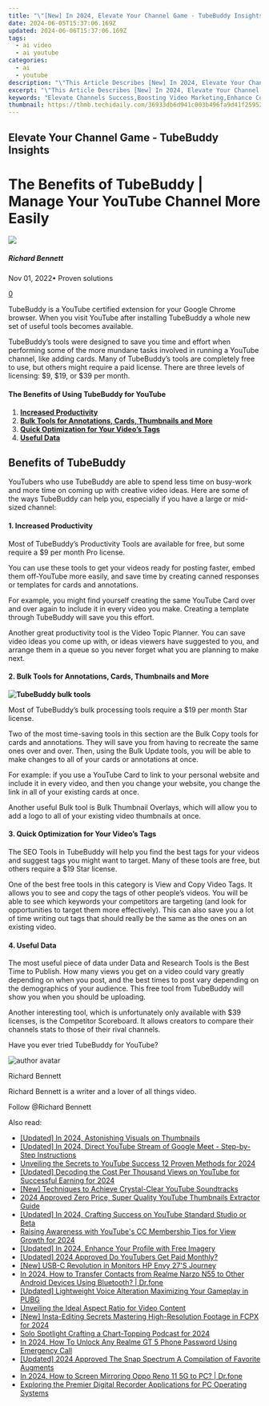 ```yaml
---
title: "\"[New] In 2024, Elevate Your Channel Game - TubeBuddy Insights\""
date: 2024-06-05T15:37:06.169Z
updated: 2024-06-06T15:37:06.169Z
tags:
  - ai video
  - ai youtube
categories:
  - ai
  - youtube
description: "\"This Article Describes [New] In 2024, Elevate Your Channel Game - TubeBuddy Insights\""
excerpt: "\"This Article Describes [New] In 2024, Elevate Your Channel Game - TubeBuddy Insights\""
keywords: "Elevate Channels Success,Boosting Video Marketing,Enhance Content Strategy,Optimize Channel Growth,TubeBuddy Insights Guide,Improve YouTube ROI,Increase Video Engagement"
thumbnail: https://thmb.techidaily.com/36933db6d941c003b496fa9d41f25952922b64b713c335aa2dc61c27de44c438.jpg
---
```


## Elevate Your Channel Game - TubeBuddy Insights

# The Benefits of TubeBuddy | Manage Your YouTube Channel More Easily

![](https://images.wondershare.com/filmora/article-images/richard-bennett.jpg)

##### Richard Bennett

 Nov 01, 2022• Proven solutions

[0](#commentsBoxSeoTemplate)

TubeBuddy is a YouTube certified extension for your Google Chrome browser. When you visit YouTube after installing TubeBuddy a whole new set of useful tools becomes available.

TubeBuddy’s tools were designed to save you time and effort when performing some of the more mundane tasks involved in running a YouTube channel, like adding cards. Many of TubeBuddy’s tools are completely free to use, but others might require a paid license. There are three levels of licensing: $9, $19, or $39 per month.

#### The Benefits of Using TubeBuddy for YouTube

1. [**Increased Productivity**](#productivity)
2. [**Bulk Tools for Annotations, Cards, Thumbnails and More**](#bulk)
3. [**Quick Optimization for Your Video’s Tags**](#tags)
4. [**Useful Data**](#data)

## **Benefits of TubeBuddy**

YouTubers who use TubeBuddy are able to spend less time on busy-work and more time on coming up with creative video ideas. Here are some of the ways TubeBuddy can help you, especially if you have a large or mid-sized channel:

#### **1\. Increased Productivity**

Most of TubeBuddy’s Productivity Tools are available for free, but some require a $9 per month Pro license.

You can use these tools to get your videos ready for posting faster, embed them off-YouTube more easily, and save time by creating canned responses or templates for cards and annotations.

For example, you might find yourself creating the same YouTube Card over and over again to include it in every video you make. Creating a template through TubeBuddy will save you this effort.

Another great productivity tool is the Video Topic Planner. You can save video ideas you come up with, or ideas viewers have suggested to you, and arrange them in a queue so you never forget what you are planning to make next.

#### **2\. Bulk Tools for Annotations, Cards, Thumbnails and More**

**![TubeBuddy bulk tools](https://images.wondershare.com/filmora/article-images/tubebuddy-bulk-tools.jpg)**

Most of TubeBuddy’s bulk processing tools require a $19 per month Star license.

Two of the most time-saving tools in this section are the Bulk Copy tools for cards and annotations. They will save you from having to recreate the same ones over and over. Then, using the Bulk Update tools, you will be able to make changes to all of your cards or annotations at once.

For example: if you use a YouTube Card to link to your personal website and include it in every video, and then you change your website, you change the link in all of your existing cards at once.

Another useful Bulk tool is Bulk Thumbnail Overlays, which will allow you to add a logo to all of your existing video thumbnails at once.

#### **3\. Quick Optimization for Your Video’s Tags**

The SEO Tools in TubeBuddy will help you find the best tags for your videos and suggest tags you might want to target. Many of these tools are free, but others require a $19 Star license.

One of the best free tools in this category is View and Copy Video Tags. It allows you to see and copy the tags of other people’s videos. You will be able to see which keywords your competitors are targeting (and look for opportunities to target them more effectively). This can also save you a lot of time writing out tags that should really be the same as the ones on an existing video.

#### **4\. Useful Data**

The most useful piece of data under Data and Research Tools is the Best Time to Publish. How many views you get on a video could vary greatly depending on when you post, and the best times to post vary depending on the demographics of your audience. This free tool from TubeBuddy will show you when you should be uploading.

Another interesting tool, which is unfortunately only available with $39 licenses, is the Competitor Scoreboard. It allows creators to compare their channels stats to those of their rival channels.

 Have you ever tried TubeBuddy for YouTube?

![author avatar](https://images.wondershare.com/filmora/article-images/richard-bennett.jpg)

Richard Bennett

Richard Bennett is a writer and a lover of all things video.

Follow @Richard Bennett

<span class="atpl-alsoreadstyle">Also read:</span>
<div><ul>
<li><a href="https://facebook-video-share.techidaily.com/updated-in-2024-astonishing-visuals-on-thumbnails/"><u>[Updated] In 2024, Astonishing Visuals on Thumbnails</u></a></li>
<li><a href="https://facebook-video-share.techidaily.com/updated-in-2024-direct-youtube-stream-of-google-meet-step-by-step-instructions/"><u>[Updated] In 2024, Direct YouTube Stream of Google Meet - Step-by-Step Instructions</u></a></li>
<li><a href="https://facebook-video-share.techidaily.com/unveiling-the-secrets-to-youtube-success-12-proven-methods-for-2024/"><u>Unveiling the Secrets to YouTube Success  12 Proven Methods for 2024</u></a></li>
<li><a href="https://facebook-video-share.techidaily.com/updated-decoding-the-cost-per-thousand-views-on-youtube-for-successful-earning-for-2024/"><u>[Updated] Decoding the Cost Per Thousand Views on YouTube for Successful Earning for 2024</u></a></li>
<li><a href="https://facebook-video-share.techidaily.com/new-techniques-to-achieve-crystal-clear-youtube-soundtracks/"><u>[New] Techniques to Achieve Crystal-Clear YouTube Soundtracks</u></a></li>
<li><a href="https://facebook-video-share.techidaily.com/2024-approved-zero-price-super-quality-youtube-thumbnails-extractor-guide/"><u>2024 Approved  Zero Price, Super Quality  YouTube Thumbnails Extractor Guide</u></a></li>
<li><a href="https://facebook-video-share.techidaily.com/updated-in-2024-crafting-success-on-youtube-standard-studio-or-beta/"><u>[Updated] In 2024, Crafting Success on YouTube  Standard Studio or Beta</u></a></li>
<li><a href="https://facebook-video-share.techidaily.com/raising-awareness-with-youtubes-cc-membership-tips-for-view-growth-for-2024/"><u>Raising Awareness with YouTube's CC Membership  Tips for View Growth for 2024</u></a></li>
<li><a href="https://facebook-video-share.techidaily.com/updated-in-2024-enhance-your-profile-with-free-imagery/"><u>[Updated] In 2024, Enhance Your Profile with Free Imagery</u></a></li>
<li><a href="https://facebook-video-share.techidaily.com/updated-2024-approved-do-youtubers-get-paid-monthly/"><u>[Updated] 2024 Approved  Do YouTubers Get Paid Monthly?</u></a></li>
<li><a href="https://some-guidance.techidaily.com/new-usb-c-revolution-in-monitors-hp-envy-27s-journey/"><u>[New] USB-C Revolution in Monitors  HP Envy 27'S Journey</u></a></li>
<li><a href="https://android-transfer.techidaily.com/in-2024-how-to-transfer-contacts-from-realme-narzo-n55-to-other-android-devices-using-bluetooth-drfone-by-drfone-transfer-from-android-transfer-from-android/"><u>In 2024, How to Transfer Contacts from Realme Narzo N55 to Other Android Devices Using Bluetooth? | Dr.fone</u></a></li>
<li><a href="https://extra-guidance.techidaily.com/updated-lightweight-voice-alteration-maximizing-your-gameplay-in-pubg/"><u>[Updated] Lightweight Voice Alteration  Maximizing Your Gameplay in PUBG</u></a></li>
<li><a href="https://extra-lessons.techidaily.com/unveiling-the-ideal-aspect-ratio-for-video-content/"><u>Unveiling the Ideal Aspect Ratio for Video Content</u></a></li>
<li><a href="https://instagram-video-files.techidaily.com/new-insta-editing-secrets-mastering-high-resolution-footage-in-fcpx-for-2024/"><u>[New] Insta-Editing Secrets  Mastering High-Resolution Footage in FCPX for 2024</u></a></li>
<li><a href="https://extra-support.techidaily.com/solo-spotlight-crafting-a-chart-topping-podcast-for-2024/"><u>Solo Spotlight  Crafting a Chart-Topping Podcast for 2024</u></a></li>
<li><a href="https://easy-unlock-android.techidaily.com/in-2024-how-to-unlock-any-realme-gt-5-phone-password-using-emergency-call-by-drfone-android/"><u>In 2024, How To Unlock Any Realme GT 5 Phone Password Using Emergency Call</u></a></li>
<li><a href="https://snapchat-videos.techidaily.com/updated-2024-approved-the-snap-spectrum-a-compilation-of-favorite-augments/"><u>[Updated] 2024 Approved  The Snap Spectrum  A Compilation of Favorite Augments</u></a></li>
<li><a href="https://screen-mirror.techidaily.com/in-2024-how-to-screen-mirroring-oppo-reno-11-5g-to-pc-drfone-by-drfone-android/"><u>In 2024, How to Screen Mirroring Oppo Reno 11 5G to PC? | Dr.fone</u></a></li>
<li><a href="https://audio-shaping.techidaily.com/exploring-the-premier-digital-recorder-applications-for-pc-operating-systems/"><u>Exploring the Premier Digital Recorder Applications for PC Operating Systems</u></a></li>
</ul></div>

<ins class="adsbygoogle"
      style="display:block"
      data-ad-client="ca-pub-7571918770474297"
      data-ad-slot="8358498916"
      data-ad-format="auto"
      data-full-width-responsive="true"></ins>